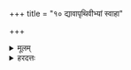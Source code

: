 +++
title = "१० द्यावापृथिवीभ्यां स्वाहा"

+++
<details><summary>मूलम्</summary>

द्यावा॑पृथि॒वीभ्या॒ँ॒ स्वाहा॑ ।  
</details>
<details><summary>हरदत्तः</summary>

द्यावापृथिवीभ्यामिति ॥ द्याव्यपृथिव्यौ प्रसिद्धे ॥
</details>